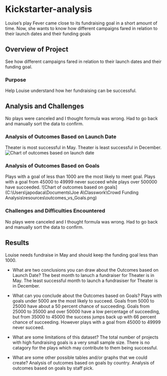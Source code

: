 # Kickstarter-analysis
Louise’s play Fever came close to its fundraising goal in a short amount of time. Now, she wants to know how different campaigns fared in relation to their launch dates and their funding goals

## Overview of Project
See how different campaigns fared in relation to their launch dates and their funding goal.

### Purpose
Help Louise understand how her fundraising can be successful.

## Analysis and Challenges
No plays were canceled and I thought formula was wrong.  Had to go back and manually sort the data to confirm.

### Analysis of Outcomes Based on Launch Date
Theater is most successful in May. Theater is least successful in December.
![Chart of outcomes based on launch date](C:\Users\japodaca\Documents\GitHub\kickstarter-analysis\Theater_Outcomes_vs_Launch.png)

### Analysis of Outcomes Based on Goals
Plays with a goal of less than 1000 are the most likely to meet goal.  Plays with a goal from 45000 to 49999 never succeed while plays over 500000 have succeeded.
![Chart of outcomes based on goals](C:\Users\japodaca\Documents\Joe A\Classwork\Crowd Funding Analysis\resources\outcomes_vs_Goals.png)

### Challenges and Difficulties Encountered
No plays were canceled and I thought formula was wrong.  Had to go back and manually sort the data to confirm.

## Results
Louise needs fundraise in May and should keep the funding goal less than 1000.

- What are two conclusions you can draw about the Outcomes based on Launch Date?
The best month to lanuch a fundraiser for Theater is in May. The least successful month to launch a fundrasiser for Theater is in December.

- What can you conclude about the Outcomes based on Goals?
Plays with goals under 5000 are the most likely to succeed.  Goals from 5000 to 25000 have about a 50 percent chance of succeeding.  Goals from 25000 to 35000 and over 50000 have a low percentage of succeeding, but from 35000 to 45000 the success jumps back up with 66 percent chance of succeeding.  However plays with a goal from 45000 to 49999 never succeed.

- What are some limitations of this dataset?
The total number of projects with high fundraising goals is a very small sample size.  There is no catagory for the plays which may contribute to them being successful. 

- What are some other possible tables and/or graphs that we could create?
Analysis of outcomes based on goals by country.   Analysis of outcomes based on goals by staff pick.
